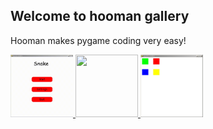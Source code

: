 Welcome to hooman gallery
---

Hooman makes pygame coding very easy! 


<a href="./gallery/snake_game">
	<img src="https://github.com/Abdur-rahmaanJ/hooman/raw/master/assets/snake.gif" width="100" height=100>
</a>
<a href="./gallery/lines">
	<img src="https://github.com/Abdur-rahmaanJ/hooman/raw/master/assets/lines.gif" width="100" height=100>
</a>
<a href="./gallery/squares">
	<img src="https://github.com/Abdur-rahmaanJ/hooman/raw/master/assets/squares.jpg" width="100" height=100>
</a>